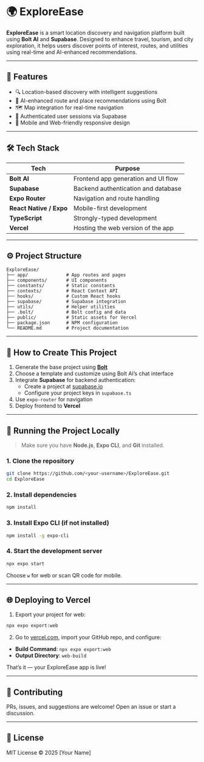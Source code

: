 # 🌍 ExploreEase

**ExploreEase** is a smart location discovery and navigation platform built using **Bolt AI** and **Supabase**. Designed to enhance travel, tourism, and city exploration, it helps users discover points of interest, routes, and utilities using real-time and AI-enhanced recommendations.

---

## 🚀 Features

- 🔍 Location-based discovery with intelligent suggestions  
- 🧠 AI-enhanced route and place recommendations using Bolt  
- 🗺️ Map integration for real-time navigation  
- 💬 Authenticated user sessions via Supabase  
- 📱 Mobile and Web-friendly responsive design  

---

## 🛠️ Tech Stack

| Tech              | Purpose                                |
|-------------------|-----------------------------------------|
| **Bolt AI**       | Frontend app generation and UI flow     |
| **Supabase**      | Backend authentication and database     |
| **Expo Router**   | Navigation and route handling           |
| **React Native / Expo** | Mobile-first development          |
| **TypeScript**    | Strongly-typed development              |
| **Vercel**        | Hosting the web version of the app      |

---

## ⚙️ Project Structure

```
ExploreEase/
├── app/              # App routes and pages
├── components/       # UI components
├── constants/        # Static constants
├── contexts/         # React Context API
├── hooks/            # Custom React hooks
├── supabase/         # Supabase integration
├── utils/            # Helper utilities
├── .bolt/            # Bolt config and data
├── public/           # Static assets for Vercel
├── package.json      # NPM configuration
└── README.md         # Project documentation
```

---

## 🧱 How to Create This Project

1. Generate the base project using [**Bolt**](https://bolt.new/)  
2. Choose a template and customize using Bolt AI’s chat interface  
3. Integrate **Supabase** for backend authentication:  
   - Create a project at [supabase.io](https://supabase.io)  
   - Configure your project keys in `supabase.ts`  
4. Use `expo-router` for navigation  
5. Deploy frontend to **Vercel**

---

## 🧪 Running the Project Locally

> Make sure you have **Node.js**, **Expo CLI**, and **Git** installed.

### 1. Clone the repository

```bash
git clone https://github.com/<your-username>/ExploreEase.git
cd ExploreEase
```

### 2. Install dependencies

```bash
npm install
```

### 3. Install Expo CLI (if not installed)

```bash
npm install -g expo-cli
```

### 4. Start the development server

```bash
npx expo start
```

Choose `w` for web or scan QR code for mobile.

---

## 🌐 Deploying to Vercel

1. Export your project for web:

```bash
npx expo export:web
```

2. Go to [vercel.com](https://vercel.com), import your GitHub repo, and configure:

- **Build Command**: `npx expo export:web`
- **Output Directory**: `web-build`

That’s it — your ExploreEase app is live!

---

## 🙌 Contributing

PRs, issues, and suggestions are welcome! Open an issue or start a discussion.

---

## 📄 License

MIT License © 2025 [Your Name]
